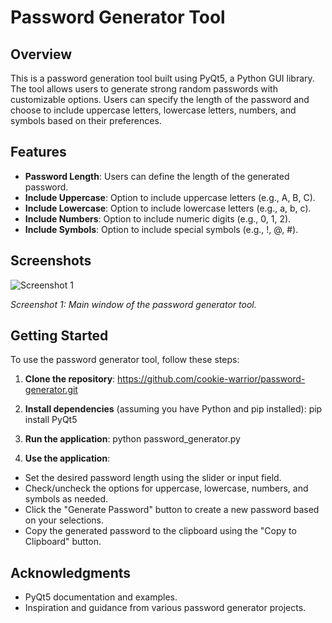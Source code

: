# Password Generator Tool

## Overview

This is a password generation tool built using PyQt5, a Python GUI library. The tool allows users to generate strong random passwords with customizable options. Users can specify the length of the password and choose to include uppercase letters, lowercase letters, numbers, and symbols based on their preferences.

## Features

- **Password Length**: Users can define the length of the generated password.
- **Include Uppercase**: Option to include uppercase letters (e.g., A, B, C).
- **Include Lowercase**: Option to include lowercase letters (e.g., a, b, c).
- **Include Numbers**: Option to include numeric digits (e.g., 0, 1, 2).
- **Include Symbols**: Option to include special symbols (e.g., !, @, #).

## Screenshots

![Screenshot 1](https://github.com/cookie-warrior/Password_Generation_Tool/assets/174499153/fccad66c-16fa-4c44-9281-84f1f65e58d0)

*Screenshot 1: Main window of the password generator tool.*

## Getting Started

To use the password generator tool, follow these steps:

1. **Clone the repository**:
https://github.com/cookie-warrior/password-generator.git


2. **Install dependencies** (assuming you have Python and pip installed):
pip install PyQt5


3. **Run the application**:
python password_generator.py


4. **Use the application**:
- Set the desired password length using the slider or input field.
- Check/uncheck the options for uppercase, lowercase, numbers, and symbols as needed.
- Click the "Generate Password" button to create a new password based on your selections.
- Copy the generated password to the clipboard using the "Copy to Clipboard" button.


## Acknowledgments

- PyQt5 documentation and examples.
- Inspiration and guidance from various password generator projects.
